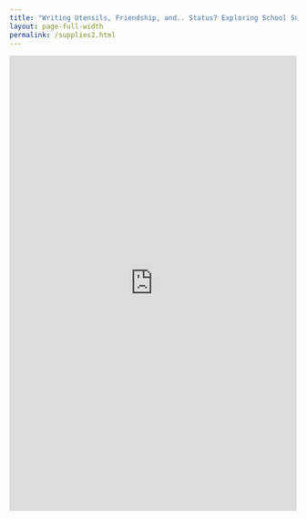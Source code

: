 ```yaml
---
title: "Writing Utensils, Friendship, and.. Status? Exploring School Supplies at MHS (Part 2)"
layout: page-full-width
permalink: /supplies2.html
---
```


<iframe src="https://uploads.knightlab.com/storymapjs/f6598fffc0554f8bbf943d1cb8603fb1/writing-utensils-friendship-and-status-exploring-school-supplies-at-mhs-1/index.html" frameborder="0" width="100%" height="800"></iframe>

